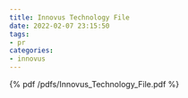 ```yaml
---
title: Innovus Technology File
date: 2022-02-07 23:15:50
tags:
- pr
categories:
- innovus
---
```


{% pdf /pdfs/Innovus_Technology_File.pdf %}
